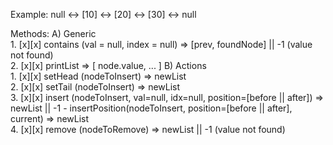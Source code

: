 Example:
    null <-> [10] <-> [20] <-> [30] <-> null

Methods: 
    A) Generic  
        1. [x][x] contains (val = null, index = null) => [prev, foundNode] || -1 (value not found)  
        2. [x][x] printList => [ node.value, ... ] 
    B) Actions  
        1. [x][x] setHead (nodeToInsert) => newList  
        2. [x][x] setTail (nodeToInsert) => newList  
        3. [x][x] insert (nodeToInsert, val=null, idx=null, position=[before || after]) => newList || -1 
            - insertPosition(nodeToInsert, position=[before || after], current) => newList  
        4. [x][x] remove (nodeToRemove) => newList || -1 (value not found)  


